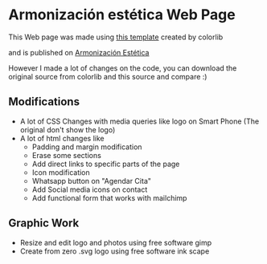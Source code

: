 # Armonización estética Web Page

This Web page was made using [this template](https://colorlib.com/wp/template/labs/) created by colorlib

and is published on [Armonización Estética](https://armonizacionestetica.com)

However I made a lot of changes on the code, you can download the original source from colorlib and this source and compare :)

## Modifications

* A lot of CSS Changes with media queries like logo on Smart Phone (The original don't show the logo)
* A lot of html changes like
    * Padding and margin modification
    * Erase some sections
    * Add direct links to specific parts of the page
    * Icon modification
    * Whatsapp button on "Agendar Cita"
    * Add Social media icons on contact
    * Add functional form that works with mailchimp

## Graphic Work

* Resize and edit logo and photos using free software gimp 
* Create from zero .svg logo using free software ink scape